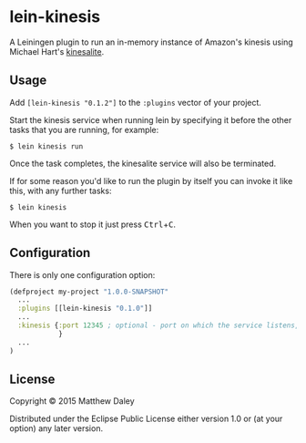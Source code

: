 # lein-kinesis

A Leiningen plugin to run an in-memory instance of Amazon's kinesis using Michael Hart's [kinesalite](https://github.com/mhart/kinesalite).

## Usage

Add `[lein-kinesis "0.1.2"]` to the `:plugins` vector of your project.

Start the kinesis service when running lein by specifying it before the other tasks that you are running, for example:

    $ lein kinesis run

Once the task completes, the kinesalite service will also be terminated.

If for some reason you'd like to run the plugin by itself you can invoke it like this, with any further tasks:

    $ lein kinesis
    
When you want to stop it just press <kbd>Ctrl</kbd>+<kbd>C</kbd>.
   
## Configuration

There is only one configuration option:

```clojure
(defproject my-project "1.0.0-SNAPSHOT"
  ...
  :plugins [[lein-kinesis "0.1.0"]]
  ...
  :kinesis {:port 12345 ; optional - port on which the service listens, default value is 8023
            }
  ...
)
```

## License

Copyright © 2015 Matthew Daley

Distributed under the Eclipse Public License either version 1.0 or (at
your option) any later version.
